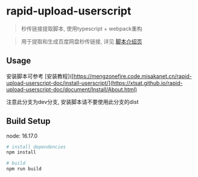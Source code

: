 # rapid-upload-userscript

> 秒传链接提取脚本, 使用typescript + webpack重构

> 用于提取和生成百度网盘秒传链接, 详见 [脚本介绍页](https://github.com/mengzonefire/wenshengto/blob/dev/homePage.md)

## Usage

安装脚本可参考 [安装教程]([https://mengzonefire.code.misakanet.cn/rapid-upload-userscript-doc/install-userscript/](https://xtsat.github.io/rapid-upload-userscript-doc/document/Install/About.html)

注意此分支为dev分支, 安装脚本请不要使用此分支的dist

## Build Setup

node: 16.17.0

``` bash
# install dependencies
npm install

# build
npm run build
```
